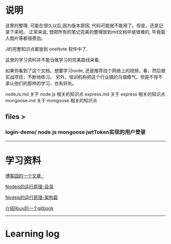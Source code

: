 # 说明

这里的整理, 可能在很久以后,因为版本原因, 代码可能就不能用了。但是，还是记录下来吧。
正常来说, 想把所有的笔记完美的整理放到md文档中是很难的, 毕竟载入图片等都很费劲。

J的完整知识点都放到 oneNote 软件中了.

这里的学习资料并不能当做学习的完美路线来看, 

如果你看到了这个文档，想要学习node, 还是推荐找个网络上的视频，看，然后做实战项目，不断地练习。
另外，培训机构把这个行业搞的乌烟瘴气。但是不得不承认他们的那样的学习，也有好处。

nodeJs.md   关于 node.js 相关的知识点
express.md  关于 express 相关的知识点
mongoose.md 关于 mongoose 相关的知识点

## files >
### login-demo/  node.js mongoose jwtToken实现的用户登录

-------------------
# 学习资料 

[博客园的一个文章 :](https://www.cnblogs.com/peiyu1988/p/8032982.html)

[Nodejs的运行原理-目录](https://www.cnblogs.com/peiyu1988/tag/nodejs/)

[Nodejs的运行原理-架构篇](https://www.cnblogs.com/peiyu1988/p/8192066.html)

[介绍libuv的一个gitbook](http://luohaha.github.io/Chinese-uvbook/source/introduction.html)

--------------------

# Learning log







